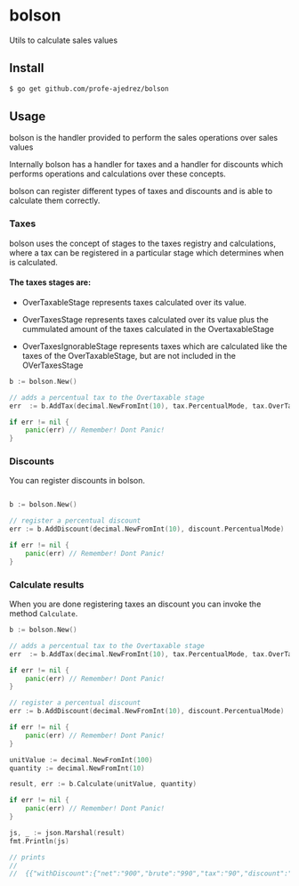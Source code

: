 # bolson

Utils to calculate sales values

## Install

```bash
$ go get github.com/profe-ajedrez/bolson
```

## Usage

bolson is the handler provided to perform the sales operations over sales values

Internally bolson has a handler for taxes and a handler for discounts which
performs operations and calculations over these concepts.

bolson can register different types of taxes and discounts and is able to
calculate them correctly.


### Taxes

bolson uses the concept of stages to the taxes registry and calculations,
where  a tax can be registered in a particular stage which determines when is calculated.

#### The taxes stages are:

  * OverTaxableStage   represents taxes calculated over its value.

  * OverTaxesStage represents taxes calculated over its value plus the cummulated amount of the taxes calculated in the OvertaxableStage

  * OverTaxesIgnorableStage represents taxes which are calculated like the taxes of the OverTaxableStage, but are not included in the OVerTaxesStage

```go
b := bolson.New()

// adds a percentual tax to the Overtaxable stage
err  := b.AddTax(decimal.NewFromInt(10), tax.PercentualMode, tax.OverTaxableStage)

if err != nil {
    panic(err) // Remember! Dont Panic!
}
```

### Discounts 

You can register discounts in bolson.

```go

b := bolson.New()

// register a percentual discount
err := b.AddDiscount(decimal.NewFromInt(10), discount.PercentualMode)

if err != nil {
    panic(err) // Remember! Dont Panic!
}
```


### Calculate results

When you are done registering taxes an discount you can invoke the method `Calculate`.

```go
b := bolson.New()

// adds a percentual tax to the Overtaxable stage
err  := b.AddTax(decimal.NewFromInt(10), tax.PercentualMode, tax.OverTaxableStage)

if err != nil {
    panic(err) // Remember! Dont Panic!
}

// register a percentual discount
err := b.AddDiscount(decimal.NewFromInt(10), discount.PercentualMode)

if err != nil {
    panic(err) // Remember! Dont Panic!
}

unitValue := decimal.NewFromInt(100)
quantity := decimal.NewFromInt(10)

result, err := b.Calculate(unitValue, quantity)

if err != nil {
    panic(err) // Remember! Dont Panic!
}

js, _ := json.Marshal(result)
fmt.Println(js)

// prints
//
//  {{"withDiscount":{"net":"900","brute":"990","tax":"90","discount":"10","discountedValue":"100","discountedValueBrute":"110","unitValue":"90"},"withoutDiscount":{"net":"1000","brute":"1100","tax":"100","unitValue":"100"}}

```
